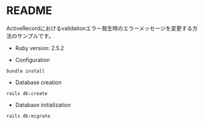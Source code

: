# README

ActiveRecordにおけるvalidationエラー発生時のエラーメッセージを変更する方法のサンプルです。

* Ruby version: 2.5.2

* Configuration

`bundle install`

* Database creation

`rails db:create`

* Database initialization

`rails db:migrate`

